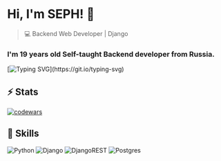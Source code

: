 # Hi, I'm SEPH! 👋

>  💻 Backend Web Developer | Django

### I'm 19 years old Self-taught Backend developer from Russia.

[![Typing SVG](https://readme-typing-svg.herokuapp.com?color=%2336BCF7&lines=Computer+science+student+in+ct+mtuci.)](https://git.io/typing-svg)


## ⚡ Stats
[![codewars](https://www.codewars.com/users/oSEPH/badges/micro)](https://www.codewars.com/users/oSEPH) 

##  🎉 Skills
![Python](https://img.shields.io/badge/python-3670A0?style=for-the-badge&logo=python&logoColor=ffdd54)
![Django](https://img.shields.io/badge/django-%23092E20.svg?style=for-the-badge&logo=django&logoColor=white)
![DjangoREST](https://img.shields.io/badge/DJANGO-REST-ff1709?style=for-the-badge&logo=django&logoColor=white&color=ff1709&labelColor=gray)
![Postgres](https://img.shields.io/badge/postgres-%23316192.svg?style=for-the-badge&logo=postgresql&logoColor=white)



<!---
afseph/afseph is a ✨ special ✨ repository because its `README.md` (this file) appears on your GitHub profile.
You can click the Preview link to take a look at your changes.
--->
